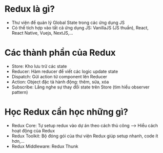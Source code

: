 # Redux là gì?

- Thư viện để quản lý Global State trong các ứng dụng JS
- Có thể tích hợp vào tất cả ứng dụng JS: VanillaJS (JS thuần), React, React Native, Vuejs, NextJS,...

# Các thành phần của Redux

- Store: Kho lưu trữ các state
- Reducer: Hàm reducer để viết các logic update state
- Dispatch: Gửi action từ component lên Reducer
- Action: Object đặc tả hành động: thêm, sửa, xóa
- Subscribe: Lắng nghe sự thay đổi state trên Store (tìm hiểu observer pattern)

# Học Redux cần học những gì?

- Redux Core: Tự setup redux vào dự án theo cách thủ công --> Hiểu cách hoạt động của Redux
- Redux Toolkit: Bộ đóng gói của thư viện Redux giúp setup nhanh, code ít hơn,...
- Redux Middleware: Redux Thunk
